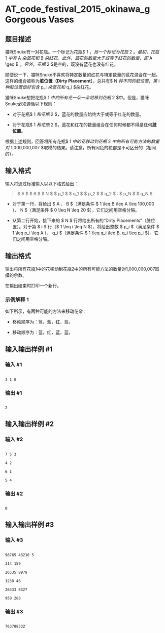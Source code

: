 # AT_code_festival_2015_okinawa_g Gorgeous Vases

## 题目描述

猫咪Snuke有一对花瓶。一个标记为花瓶$ 1 $，另一个标记为花瓶$ 2 $。最初，花瓶$ 1 $中有$ A $朵蓝花和$ B $朵红花。此外，蓝花的数量大于或等于红花的数量，即$ A \geq B $。另外，花瓶$ 2 $是空的，既没有蓝花也没有红花。
顺便说一下，猫咪Snuke不喜欢将特定数量的红花与特定数量的蓝花混合在一起。这样的组合被称为**脏位置（Dirty Placement）**。总共有$ N $种不同的脏位置，第$ i $种脏位置恰好包含$ p_i $朵蓝花和$ q_i $朵红花。
猫咪Snuke想把花瓶$ 1 $中的所有花一朵一朵地移到花瓶$ 2 $中。但是，猫咪Snuke必须遵循以下规则：
- 对于花瓶$ 1 $和花瓶$ 2 $，蓝花的数量应始终大于或等于红花的数量。  
- 对于花瓶$ 1 $和花瓶$ 2 $，蓝花和红花的数量组合在任何时候都不得是任何**脏位置**。
根据上述规则，回答将所有花瓶$ 1 $中的花移动到花瓶$ 2 $中的所有可能方法的数量对$ 1,000,000,007 $取模的结果。请注意，所有同色的花都是不可区分的（相同的）。

## 输入格式

输入将通过标准输入以以下格式给出：  
>$ A $ $ B $ $ N $ $ p_1 $ $ q_1 $ $ p_2 $ $ q_2 $ : $ p_N $ $ q_N $  
- 对于第一行，将给出 $ A $、$ B $（满足条件 $ 1 \leq B \leq A \leq 100,000 $）、$ N $（满足条件 $ 0 \leq N \leq 20 $），它们之间用空格分隔。  
- 从第二行开始，接下来的 $ N $ 行将给出所有的“Dirty Placements”（脏位置）。对于第 $ i $ 行（$ 1 \leq i \leq N $），将给出整数 $ p_i $（满足条件 $ 1 \leq p_i \leq A $）、$ q_i $（满足条件 $ 1 \leq q_i \leq B, q_i \leq p_i $），它们之间用空格分隔。

## 输出格式

输出将所有花瓶1中的花移动到花瓶2中的所有可能方法的数量对1,000,000,007取模的余数。
在输出结束时打印一个新行。
### 示例解释 1
如下所示，有两种可能的方法来移动花朵： 
- 移动顺序为：蓝，蓝，红，蓝。  
- 移动顺序为：蓝，红，蓝，蓝。

## 输入输出样例 #1

### 输入 #1

```
3 1 0
```

### 输出 #1

```
2
```

## 输入输出样例 #2

### 输入 #2

```
7 5 3
4 2
6 1
5 4
```

### 输出 #2

```
0
```

## 输入输出样例 #3

### 输入 #3

```
98765 43210 5
314 159
26535 8979
3238 46
26433 8327
950 288
```

### 输出 #3

```
763788532
```